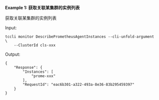 **Example 1: 获取关联某集群的实例列表**

获取关联某集群的实例列表

Input: 

```
tccli monitor DescribePrometheusAgentInstances --cli-unfold-argument  \
    --ClusterId cls-xxx
```

Output: 
```
{
    "Response": {
        "Instances": [
            "prome-xxx"
        ],
        "RequestId": "eac6b301-a322-493a-8e36-83b295459397"
    }
}
```

